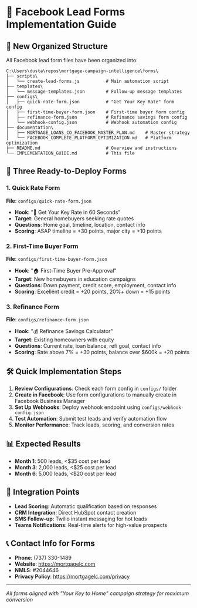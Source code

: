 # 🚀 Facebook Lead Forms Implementation Guide

## 📁 New Organized Structure

All Facebook lead form files have been organized into:

```
C:\Users\dusta\repos\mortgage-campaign-intelligence\forms\
├── scripts\
│   └── create-lead-forms.js          # Main automation script
├── templates\  
│   └── message-templates.json        # Follow-up message templates
├── configs\
│   ├── quick-rate-form.json          # "Get Your Key Rate" form config
│   ├── first-time-buyer-form.json    # First-time buyer form config  
│   ├── refinance-form.json           # Refinance savings form config
│   └── webhook-config.json           # Webhook automation config
├── documentation\
│   ├── MORTGAGE_LOANS_CO_FACEBOOK_MASTER_PLAN.md    # Master strategy
│   └── FACEBOOK_COMPLETE_PLATFORM_OPTIMIZATION.md   # Platform optimization
├── README.md                         # Overview and instructions
└── IMPLEMENTATION_GUIDE.md           # This file
```

## 🎯 Three Ready-to-Deploy Forms

### 1. Quick Rate Form
**File**: `configs/quick-rate-form.json`
- **Hook**: "🔑 Get Your Key Rate in 60 Seconds"
- **Target**: General homebuyers seeking rate quotes
- **Questions**: Home goal, timeline, location, contact info
- **Scoring**: ASAP timeline = +30 points, major city = +10 points

### 2. First-Time Buyer Form  
**File**: `configs/first-time-buyer-form.json`
- **Hook**: "🏠 First-Time Buyer Pre-Approval"
- **Target**: New homebuyers in education campaigns
- **Questions**: Down payment, credit score, employment, contact info
- **Scoring**: Excellent credit = +20 points, 20%+ down = +15 points

### 3. Refinance Form
**File**: `configs/refinance-form.json`
- **Hook**: "💰 Refinance Savings Calculator"
- **Target**: Existing homeowners with equity
- **Questions**: Current rate, loan balance, refi goal, contact info  
- **Scoring**: Rate above 7% = +30 points, balance over $600k = +20 points

## 🛠️ Quick Implementation Steps

1. **Review Configurations**: Check each form config in `configs/` folder
2. **Create in Facebook**: Use form configurations to manually create in Facebook Business Manager
3. **Set Up Webhooks**: Deploy webhook endpoint using `configs/webhook-config.json`
4. **Test Automation**: Submit test leads and verify automation flow
5. **Monitor Performance**: Track leads, scoring, and conversion rates

## 📊 Expected Results

- **Month 1**: 500 leads, <$35 cost per lead
- **Month 3**: 2,000 leads, <$25 cost per lead  
- **Month 6**: 5,000 leads, <$20 cost per lead

## 🔗 Integration Points

- **Lead Scoring**: Automatic qualification based on responses
- **CRM Integration**: Direct HubSpot contact creation
- **SMS Follow-up**: Twilio instant messaging for hot leads
- **Teams Notifications**: Real-time alerts for high-value prospects

## 📞 Contact Info for Forms

- **Phone**: (737) 330-1489
- **Website**: https://mortgagelc.com
- **NMLS**: #2044646
- **Privacy Policy**: https://mortgagelc.com/privacy

---

*All forms aligned with "Your Key to Home" campaign strategy for maximum conversion*